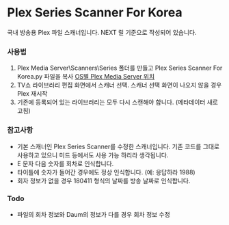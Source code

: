 # Plex Series Scanner For Korea
국내 방송용 Plex 파일 스캐너입니다. NEXT 릴 기준으로 작성되어 있습니다.

### 사용법
1. Plex Media Server\Scanners\Series 폴더를 만들고 Plex Series Scanner For Korea.py 파일을 복사
[OS별 Plex Media Server 위치](https://support.plex.tv/articles/202915258-where-is-the-plex-media-server-data-directory-located/)
2. TV쇼 라이브러리 편집 화면에서 스캐너 선택. 스캐너 선택 화면이 나오지 않을 경우 Plex 재시작
3. 기존에 등록되어 있는 라이브러리는 모두 다시 스캔해야 합니다. (메타데이터 새로 고침)

### 참고사항
 - 기본 스캐너인 Plex Series Scanner를 수정한 스캐너입니다. 기존 코드를 그대로 사용하고 있으니 미드 등에서도 사용 가능 하리라 생각됩니다.
 - E 문자 다음 숫자를 회차로 인식합니다.
 - 타이틀에 숫자가 들어간 경우에도 정상 인식합니다. (예: 응답하라 1988)
 - 회자 정보가 없을 경우 180411 형식의 날짜를 방송 날짜로 인식합니다.

### Todo
 - 파일의 회차 정보와 Daum의 정보가 다를 경우 회차 정보 수정
